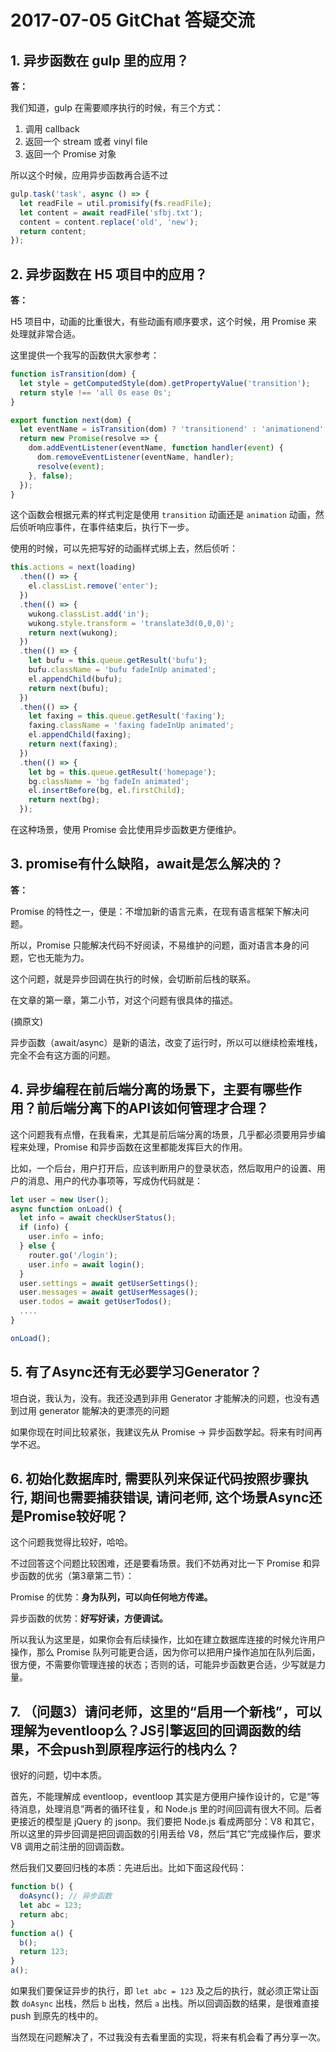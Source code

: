 2017-07-05 GitChat 答疑交流
========

## 1. 异步函数在 gulp 里的应用？

**答：**

我们知道，gulp 在需要顺序执行的时候，有三个方式：

1. 调用 callback
2. 返回一个 stream 或者 vinyl file
3. 返回一个 Promise 对象

所以这个时候，应用异步函数再合适不过

```javascript
gulp.task('task', async () => {
  let readFile = util.promisify(fs.readFile);
  let content = await readFile('sfbj.txt');
  content = content.replace('old', 'new');
  return content;
});
```

## 2. 异步函数在 H5 项目中的应用？

**答：**

H5 项目中，动画的比重很大，有些动画有顺序要求，这个时候，用 Promise 来处理就非常合适。

这里提供一个我写的函数供大家参考：

```javascript
function isTransition(dom) {
  let style = getComputedStyle(dom).getPropertyValue('transition');
  return style !== 'all 0s ease 0s';
}

export function next(dom) {
  let eventName = isTransition(dom) ? 'transitionend' : 'animationend';
  return new Promise(resolve => {
    dom.addEventListener(eventName, function handler(event) {
      dom.removeEventListener(eventName, handler);
      resolve(event);
    }, false);
  });
}
```

这个函数会根据元素的样式判定是使用 `transition` 动画还是 `animation` 动画，然后侦听响应事件，在事件结束后，执行下一步。

使用的时候，可以先把写好的动画样式绑上去，然后侦听：

```javascript
this.actions = next(loading)
  .then(() => {
    el.classList.remove('enter');
  })
  .then(() => {
    wukong.classList.add('in');
    wukong.style.transform = 'translate3d(0,0,0)';
    return next(wukong);
  })
  .then(() => {
    let bufu = this.queue.getResult('bufu');
    bufu.className = 'bufu fadeInUp animated';
    el.appendChild(bufu);
    return next(bufu);
  })
  .then(() => {
    let faxing = this.queue.getResult('faxing');
    faxing.className = 'faxing fadeInUp animated';
    el.appendChild(faxing);
    return next(faxing);
  })
  .then(() => {
    let bg = this.queue.getResult('homepage');
    bg.className = 'bg fadeIn animated';
    el.insertBefore(bg, el.firstChild);
    return next(bg);
  });
```

在这种场景，使用 Promise 会比使用异步函数更方便维护。

## 3. promise有什么缺陷，await是怎么解决的？

**答：**

Promise 的特性之一，便是：不增加新的语言元素，在现有语言框架下解决问题。

所以，Promise 只能解决代码不好阅读，不易维护的问题，面对语言本身的问题，它也无能为力。

这个问题，就是异步回调在执行的时候，会切断前后栈的联系。

在文章的第一章，第二小节，对这个问题有很具体的描述。

(摘原文)

异步函数（await/async）是新的语法，改变了运行时，所以可以继续检索堆栈，完全不会有这方面的问题。

## 4. 异步编程在前后端分离的场景下，主要有哪些作用？前后端分离下的API该如何管理才合理？

这个问题我有点懵，在我看来，尤其是前后端分离的场景，几乎都必须要用异步编程来处理，Promise 和异步函数在这里都能发挥巨大的作用。

比如，一个后台，用户打开后，应该判断用户的登录状态，然后取用户的设置、用户的消息、用户的代办事项等，写成伪代码就是：

```javascript
let user = new User();
async function onLoad() {
  let info = await checkUserStatus();
  if (info) {
    user.info = info;
  } else {
    router.go('/login');
    user.info = await login();
  }
  user.settings = await getUserSettings();
  user.messages = await getUserMessages();
  user.todos = await getUserTodos();
  ....
}

onLoad();
```

## 5. 有了Async还有无必要学习Generator？

坦白说，我认为，没有。我还没遇到非用 Generator 才能解决的问题，也没有遇到过用 generator 能解决的更漂亮的问题

如果你现在时间比较紧张，我建议先从 Promise -> 异步函数学起。将来有时间再学不迟。

## 6. 初始化数据库时, 需要队列来保证代码按照步骤执行, 期间也需要捕获错误, 请问老师, 这个场景Async还是Promise较好呢？

这个问题我觉得比较好，哈哈。

不过回答这个问题比较困难，还是要看场景。我们不妨再对比一下 Promise 和异步函数的优劣（第3章第二节）：

Promise 的优势：**身为队列，可以向任何地方传递。**

异步函数的优势：**好写好读，方便调试。**

所以我认为这里是，如果你会有后续操作，比如在建立数据库连接的时候允许用户操作，那么 Promise 队列可能更合适，因为你可以把用户操作追加在队列后面，很方便，不需要你管理连接的状态；否则的话，可能异步函数更合适，少写就是力量。

## 7. （问题3）请问老师，这里的“启用一个新栈”，可以理解为eventloop么？JS引擎返回的回调函数的结果，不会push到原程序运行的栈内么？

很好的问题，切中本质。

首先，不能理解成 eventloop，eventloop 其实是方便用户操作设计的，它是“等待消息，处理消息”两者的循环往复，和 Node.js 里的时间回调有很大不同。后者更接近的模型是 jQuery 的 jsonp。我们要把 Node.js 看成两部分：V8 和其它，所以这里的异步回调是把回调函数的引用丢给 V8，然后“其它”完成操作后，要求 V8 调用之前注册的回调函数。

然后我们又要回归栈的本质：先进后出。比如下面这段代码：

```javascript
function b() {
  doAsync(); // 异步函数
  let abc = 123;
  return abc;
}
function a() {
  b();
  return 123;
}
a();
```

如果我们要保证异步的执行，即 `let abc = 123` 及之后的执行，就必须正常让函数 `doAsync` 出栈，然后 `b` 出栈，然后 `a` 出栈。所以回调函数的结果，是很难直接 push 到原先的栈中的。

当然现在问题解决了，不过我没有去看里面的实现，将来有机会看了再分享一次。